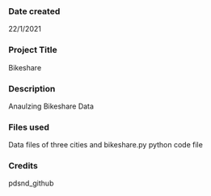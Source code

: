 ### Date created
22/1/2021

### Project Title
Bikeshare

### Description
Anaulzing Bikeshare Data

### Files used
Data files of three cities and bikeshare.py python code file

### Credits
pdsnd_github
